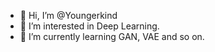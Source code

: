 - 👋 Hi, I’m @Youngerkind
- 👀 I’m interested in Deep Learning.
- 🌱 I’m currently learning GAN, VAE and so on.

<!---
Youngerkind/Youngerkind is a ✨ special ✨ repository because its `README.md` (this file) appears on your GitHub profile.
You can click the Preview link to take a look at your changes.
--->
